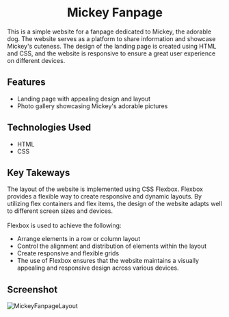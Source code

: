 # <h1 align="center">Mickey Fanpage </h1>
This is a simple website for a fanpage dedicated to Mickey, the adorable dog. The website serves as a platform to share information and showcase Mickey's cuteness. 
The design of the landing page is created using HTML and CSS, and the website is responsive to ensure a great user experience on different devices.

<h2>Features</h2>
<ul>
  <li>Landing page with appealing design and layout</li>
  <li>Photo gallery showcasing Mickey's adorable pictures</li>
</ul>

<h2>Technologies Used</h2>
<ul>
  <li>HTML</li>
  <li>CSS</li>
</ul>



<h2>Key Takeways</h2>
The layout of the website is implemented using CSS Flexbox. Flexbox provides a flexible way to create responsive and dynamic layouts. 
By utilizing flex containers and flex items, the design of the website adapts well to different screen sizes and devices. <br/><br/>
Flexbox is used to achieve the following:<br/>
<ul>
  <li>Arrange elements in a row or column layout</li>
  <li>Control the alignment and distribution of elements within the layout</li>
  <li>Create responsive and flexible grids</li>
   <li>The use of Flexbox ensures that the website maintains a visually appealing and responsive design across various devices.</li>
</ul>

<h2>Screenshot</h2>

![MickeyFanpageLayout](https://github.com/DianaHeng/Mickey-Fanpage/assets/82561944/464ce1d1-9ece-4887-9aff-bee068efa116)





